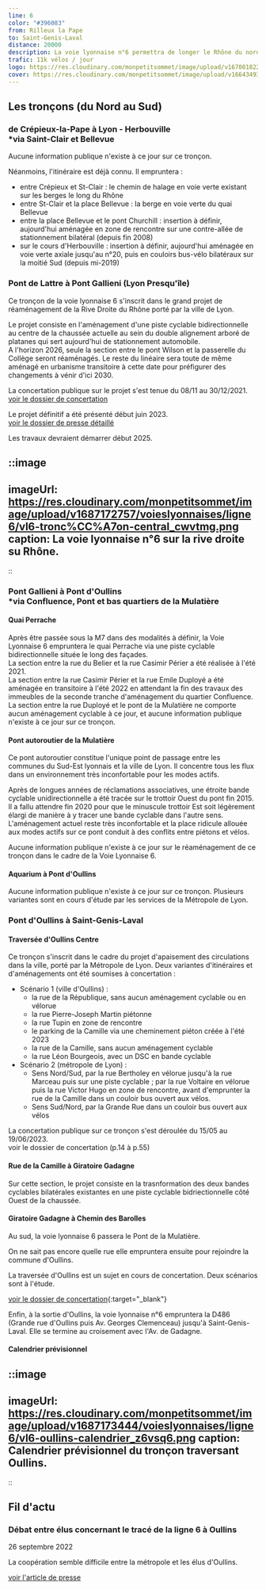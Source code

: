 ```yaml
---
line: 6
color: "#396083"
from: Rilleux la Pape
to: Saint-Genis-Laval
distance: 20000
description: La voie lyonnaise n°6 permettra de longer le Rhône du nord au sud de la Métropole, depuis les bas quartiers de Crépieux-la-Pape jusqu'à Saint-Genis-Laval, via Saint-Clair, Lyon Rive Droite, les bas quartiers de La Mulatière et Oullins. Elle s'inscrit dans le projet d'apaisement du centre-ville d'Oullins et le grand projet de réaménagement de la rive droite du Rhône porté par la ville de Lyon.
trafic: 11k vélos / jour
logo: https://res.cloudinary.com/monpetitsommet/image/upload/v1670018222/voieslyonnaises/ligne6/cover-vl6_phmit6.png
cover: https://res.cloudinary.com/monpetitsommet/image/upload/v1664349341/voieslyonnaises/ligne6/ligne6_ny0mgr.jpg
---
```


## Les tronçons (du Nord au Sud)

### de Crépieux-la-Pape à Lyon - Herbouville<br/>*via Saint-Clair et Bellevue
Aucune information publique n'existe à ce jour sur ce tronçon.

Néanmoins, l'itinéraire est déjà connu. Il empruntera :
 - entre Crépieux et St-Clair : le chemin de halage en voie verte existant sur les berges le long du Rhône
 - entre St-Clair et la place Bellevue : la berge en voie verte du quai Bellevue
 - entre la place Bellevue et le pont Churchill : insertion à définir, aujourd'hui aménagée en zone de rencontre sur une contre-allée de stationnement bilatéral (depuis fin 2008)
 - sur le cours d'Herbouville : insertion à définir, aujourd'hui aménagée en voie verte axiale jusqu'au n°20, puis en couloirs bus-vélo bilatéraux sur la moitié Sud (depuis mi-2019)

### Pont de Lattre à Pont Gallieni (Lyon Presqu'île)
Ce tronçon de la voie lyonnaise 6 s'inscrit dans le grand projet de réaménagement de la Rive Droite du Rhône porté par la ville de Lyon.

Le projet consiste en l'aménagement d'une piste cyclable bidirectionnelle au centre de la chaussée actuelle au sein du double alignement arboré de platanes qui sert aujourd'hui de stationnement automobile.  
A l'horizon 2026, seule la section entre le pont Wilson et la passerelle du Collège seront réaménagés. Le reste du linéaire sera toute de même aménagé en urbanisme transitoire à cette date pour préfigurer des changements à vénir d'ici 2030.

La concertation publique sur le projet s'est tenue du 08/11 au 30/12/2021.  
[voir le dossier de concertation](https://jeparticipe.grandlyon.com/media/default/0001/01/6ead4ed3f90ee1bc2e3a0c6a6c542dc84b009b56.pdf)

Le projet définitif a été présenté début juin 2023.  
[voir le dossier de presse détaillé](https://www.grandlyon.com/fileadmin/user_upload/media/pdf/espace-presse/dp/2023/20230607_dp_rive-droite.pdf)

Les travaux devraient démarrer début 2025.

::image
---
imageUrl: https://res.cloudinary.com/monpetitsommet/image/upload/v1687172757/voieslyonnaises/ligne6/vl6-tronc%CC%A7on-central_cwvtmg.png
caption: La voie lyonnaise n°6 sur la rive droite su Rhône.
---
::

### Pont Gallieni à Pont d'Oullins<br/>*via Confluence, Pont et bas quartiers de la Mulatière
#### Quai Perrache
Après être passée sous la M7 dans des modalités à définir, la Voie Lyonnaise 6 empruntera le quai Perrache via une piste cyclable bidirectionnelle située le long des façades.  
La section entre la rue du Belier et la rue Casimir Périer a été réalisée à l'été 2021.  
La section entre la rue Casimir Périer et la rue Emile Duployé a été aménagée en transitoire à l'été 2022 en attendant la fin des travaux des immeubles de la seconde tranche d'aménagement du quartier Confluence.
La section entre la rue Duployé et le pont de la Mulatière ne comporte aucun aménagement cyclable à ce jour, et aucune information publique n'existe à ce jour sur ce tronçon.  

#### Pont autoroutier de la Mulatière
Ce pont autoroutier constitue l'unique point de passage entre les communes du Sud-Est lyonnais et la ville de Lyon. Il concentre tous les flux dans un environnement très inconfortable pour les modes actifs.

Après de longues années de réclamations associatives, une étroite bande cyclable unidirectionnelle a été tracée sur le trottoir Ouest du pont fin 2015. Il a fallu attendre fin 2020 pour que le minuscule trottoir Est soit légèrement élargi de manière à y tracer une bande cyclable dans l'autre sens. L'aménagement actuel reste très inconfortable et la place ridicule allouée aux modes actifs sur ce pont conduit à des conflits entre piétons et vélos.

Aucune information publique n'existe à ce jour sur le réaménagement de ce tronçon dans le cadre de la Voie Lyonnaise 6.

#### Aquarium à Pont d'Oullins
Aucune information publique n'existe à ce jour sur ce tronçon. Plusieurs variantes sont en cours d'étude par les services de la Métropole de Lyon.

### Pont d'Oullins à Saint-Genis-Laval
#### Traversée d'Oullins Centre
Ce tronçon s'inscrit dans le cadre du projet d'apaisement des circulations dans la ville, porté par la Métropole de Lyon. Deux variantes d'itinéraires et d'aménagements ont été soumises à concertation :
 - Scénario 1 (ville d'Oullins) :
     -  la rue de la République, sans aucun aménagement cyclable ou en vélorue
     -  la rue Pierre-Joseph Martin piétonne
     -  la rue Tupin en zone de rencontre
     -  le parking de la Camille via une cheminement piéton créée à l'été 2023
     -  la rue de la Camille, sans aucun aménagement cyclable
     -  la rue Léon Bourgeois, avec un DSC en bande cyclable
 -  Scénario 2 (métropole de Lyon) :
     -  Sens Nord/Sud, par la rue Bertholey en vélorue jusqu'à la rue Marceau puis sur une piste cyclable ; par la rue Voltaire en vélorue puis la rue Victor Hugo en zone de rencontre, avant d'emprunter la rue de la Camille dans un couloir bus ouvert aux vélos.
     -  Sens Sud/Nord, par la Grande Rue dans un couloir bus ouvert aux vélos
  
La concertation publique sur ce tronçon s'est déroulée du 15/05 au 19/06/2023.  
voir le dossier de concertation (p.14 à p.55)

#### Rue de la Camille à Giratoire Gadagne
Sur cette section, le projet consiste en la trasnformation des deux bandes cyclables bilatérales existantes en une piste cyclable bidriectionnelle côté Ouest de la chaussée.

#### Giratoire Gadagne à Chemin des Barolles
Au sud, la voie lyonnaise 6 passera le Pont de la Mulatière.

On ne sait pas encore quelle rue elle empruntera ensuite pour rejoindre la commune d'Oullins.

La traversée d'Oullins est un sujet en cours de concertation. Deux scénarios sont à l'étude.

[voir le dossier de concertation](https://jeparticipe.grandlyon.com/media/default/0001/01/1a4f5783222d6be99e21f46056a55be8f81dd87b.pdf){:target="_blank"}

Enfin, à la sortie d'Oullins, la voie lyonnaise n°6 empruntera la D486 (Grande rue d'Oullins puis Av. Georges Clemenceau) jusqu'à Saint-Genis-Laval. Elle se termine au croisement avec l'Av. de Gadagne.

#### Calendrier prévisionnel
::image
---
imageUrl: https://res.cloudinary.com/monpetitsommet/image/upload/v1687173444/voieslyonnaises/ligne6/vl6-oullins-calendrier_z6vsq6.png
caption: Calendrier prévisionnel du tronçon traversant Oullins.
---
::

## Fil d'actu

### Débat entre élus concernant le tracé de la ligne 6 à Oullins
26 septembre 2022

La coopération semble difficile entre la métropole et les élus d'Oullins.

[voir l'article de presse](https://www.lyonmag.com/article/125956/une-voie-lyonnaise-grande-rue-d-oullins-les-elus-s-echarpent-a-la-metropole-de-lyon)
